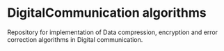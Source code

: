 # DigitalCommunication algorithms
Repository for implementation of Data compression, encryption and error correction algorithms in Digital communication.
